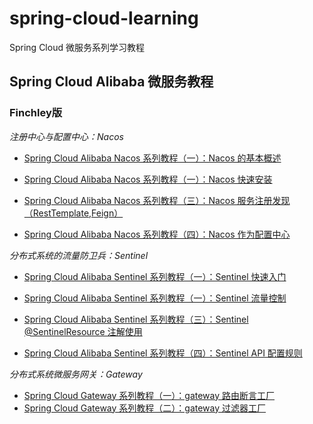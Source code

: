 # spring-cloud-learning
Spring Cloud 微服务系列学习教程

## Spring Cloud Alibaba 微服务教程

###  Finchley版

*注册中心与配置中心：Nacos*

- [Spring Cloud Alibaba Nacos 系列教程（一）：Nacos 的基本概述](https://blog.lixc.top/springcloud/2020/04/30/spring-cloud-nacos-introduce.html)

- [Spring Cloud Alibaba Nacos 系列教程（一）：Nacos 快速安装](http://blog.lixc.top/springcloud/2020/05/01/spring-cloud-nacos-setting.html)
- [Spring Cloud Alibaba Nacos 系列教程（三）：Nacos 服务注册发现（RestTemplate,Feign）](http://blog.lixc.top/springcloud/2020/05/02/spring-cloud-nacos-discovery.html)
- [Spring Cloud Alibaba Nacos 系列教程（四）：Nacos 作为配置中心](http://blog.lixc.top/springcloud/2020/05/03/spring-cloud-nacos-config.html)

*分布式系统的流量防卫兵：Sentinel* 

- [Spring Cloud Alibaba Sentinel 系列教程（一）：Sentinel 快速入门](https://blog.lixc.top/springcloud/2020/05/04/spring-cloud-sentinel-start.html)

- [Spring Cloud Alibaba Sentinel 系列教程（一）：Sentinel 流量控制](https://blog.lixc.top/springcloud/2020/05/05/spring-cloud-sentinel-flow.html)
- [Spring Cloud Alibaba Sentinel 系列教程（三）：Sentinel @SentinelResource 注解使用](https://blog.lixc.top/springcloud/2020/05/06/spring-cloud-sentinel-@SentinelResource.html)
- [Spring Cloud Alibaba Sentinel 系列教程（四）：Sentinel API 配置规则](https://blog.lixc.top/springcloud/2020/05/07/spring-cloud-sentinel-api.html)

*分布式系统微服务网关：Gateway* 

- [Spring Cloud Gateway 系列教程（一）：gateway 路由断言工厂](https://blog.lixc.top/springcloud/2020/05/12/spring-cloud-gateway-route.html)
- [Spring Cloud Gateway 系列教程（二）：gateway 过滤器工厂](https://blog.lixc.top/springcloud/2020/05/13/spring-cloud-gateway-filter.html)

